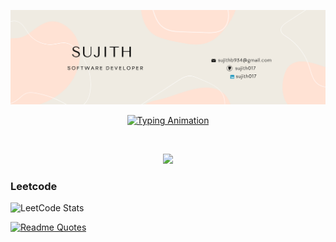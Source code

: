 ![jeyachandranj Banner Image](./asserts/banner.png)
<p align="center">
  <a href="https://github.com/sujith017">
    <img src="https://readme-typing-svg.herokuapp.com?font=Fira+Code&size=25&pause=1000&color=F70000&center=true&vCenter=true&width=600&lines=Welcome+to+Sujith%27s+Profile!;Aspiring+Full+Stack+Developer;AI%2FML+Enthusiast;LeetCode+Problem+Solver;Open+Source+Contributor;Passionate+about+Technology;Lifelong+Learner;Building+Innovative+Solutions;Explorer+of+New+Horizons;Turning+Ideas+into+Reality" alt="Typing Animation" />
  </a>
</p>

<br />



<!-- ### use to code  -->
<p align="center">
  <a href="https://skillicons.dev">
    <img src="https://skillicons.dev/icons?i=git,c,vim,anaconda,java,js,linkedin,linux,neovim,netlify,postman,react,vite,vscode,nvim" />
  </a>
</p>


### Leetcode
![LeetCode Stats](https://leetcard.jacoblin.cool/sujith017?theme=dark&font=Kosugi%20Maru)





[![Readme Quotes](https://quotes-github-readme.vercel.app/api?type=horizontal&theme=dark&?theme=catppuccin_mocha)](https://github.com/piyushsuthar/github-readme-quotes)
